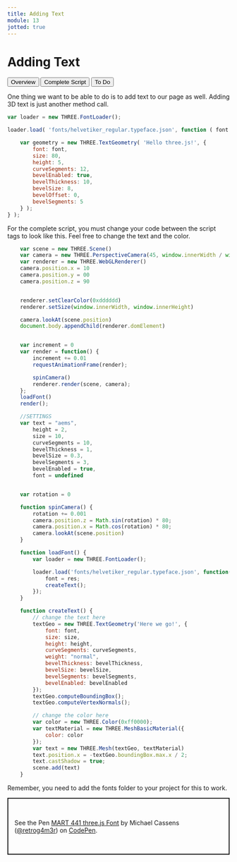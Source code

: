 ```yaml
---
title: Adding Text
module: 13
jotted: true
---
```


# Adding Text

<div class="tab">
  <button class="tablinks active" onclick="openTab(event, 'Overview')">Overview</button>
<button class="tablinks" onclick="openTab(event, 'Complete')">Complete Script</button>
  <button class="tablinks" onclick="openTab(event, 'ToDo')">To Do</button>
  
</div>
<div id="Overview" class="tabcontent" style="display:block">
<div class="tabhtml" markdown="1">


One thing we want to be able to do is to add text to our page as well. Adding 3D text is just another method call.

```js
var loader = new THREE.FontLoader();

loader.load( 'fonts/helvetiker_regular.typeface.json', function ( font ) {

    var geometry = new THREE.TextGeometry( 'Hello three.js!', {
        font: font,
        size: 80,
        height: 5,
        curveSegments: 12,
        bevelEnabled: true,
        bevelThickness: 10,
        bevelSize: 8,
        bevelOffset: 0,
        bevelSegments: 5
    } );
} );
```
</div>
</div>
<div id="Complete" class="tabcontent">
<div class="tabhtml" markdown="1">
For the complete script, you must change your code between the script tags to look like this.  Feel free to change the text and the color.

```js
    var scene = new THREE.Scene()
    var camera = new THREE.PerspectiveCamera(45, window.innerWidth / window.innerHeight, .1, 1000)
    var renderer = new THREE.WebGLRenderer()
    camera.position.x = 10
    camera.position.y = 00
    camera.position.z = 90


    renderer.setClearColor(0xdddddd)
    renderer.setSize(window.innerWidth, window.innerHeight)

    camera.lookAt(scene.position)
    document.body.appendChild(renderer.domElement)


    var increment = 0
    var render = function() {
        increment += 0.01
        requestAnimationFrame(render);

        spinCamera()
        renderer.render(scene, camera);
    };
    loadFont()
    render();

    //SETTINGS
    var text = "aems",
        height = 2,
        size = 10,
        curveSegments = 10,
        bevelThickness = 1,
        bevelSize = 0.3,
        bevelSegments = 3,
        bevelEnabled = true,
        font = undefined


    var rotation = 0

    function spinCamera() {
        rotation += 0.001
        camera.position.z = Math.sin(rotation) * 80;
        camera.position.x = Math.cos(rotation) * 80;
        camera.lookAt(scene.position)
    }

    function loadFont() {
        var loader = new THREE.FontLoader();

        loader.load('fonts/helvetiker_regular.typeface.json', function(res) {
            font = res;
            createText();
        });
    }

    function createText() {
        // change the text here
        textGeo = new THREE.TextGeometry('Here we go!', {
            font: font,
            size: size,
            height: height,
            curveSegments: curveSegments,
            weight: "normal",
            bevelThickness: bevelThickness,
            bevelSize: bevelSize,
            bevelSegments: bevelSegments,
            bevelEnabled: bevelEnabled
        });
        textGeo.computeBoundingBox();
        textGeo.computeVertexNormals();

        // change the color here
        var color = new THREE.Color(0xff0000);
        var textMaterial = new THREE.MeshBasicMaterial({
            color: color
        });
        var text = new THREE.Mesh(textGeo, textMaterial)
        text.position.x = -textGeo.boundingBox.max.x / 2;
        text.castShadow = true;
        scene.add(text)
    }
```

Remember, you need to add the fonts folder to your project for this to work.

</div>
</div>
<div id="ToDo" class="tabcontent">
<div class="tabhtml" markdown="1">

<p class="codepen" data-height="129" data-theme-id="light" data-default-tab="js,result" data-user="retrog4m3r" data-slug-hash="XWppggM" style="height: 129px; box-sizing: border-box; display: flex; align-items: center; justify-content: center; border: 2px solid; margin: 1em 0; padding: 1em;" data-pen-title="MART 441 three.js Font">
  <span>See the Pen <a href="https://codepen.io/retrog4m3r/pen/XWppggM">
  MART 441 three.js Font</a> by Michael Cassens (<a href="https://codepen.io/retrog4m3r">@retrog4m3r</a>)
  on <a href="https://codepen.io">CodePen</a>.</span>
</p>
<script async src="https://cpwebassets.codepen.io/assets/embed/ei.js"></script>

</div>
</div>

